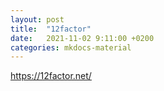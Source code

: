 ```yaml
---
layout: post
title:  "12factor"
date:   2021-11-02 9:11:00 +0200
categories: mkdocs-material 
---
```

https://12factor.net/
